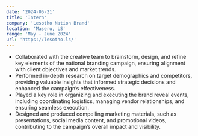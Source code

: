 ```yaml
---
date: '2024-05-21'
title: 'Intern'
company: 'Lesotho Nation Brand'
location: 'Maseru, LS'
range: 'May - June 2024'
url: 'https://lesotho.ls/'
---
```


- Collaborated with the creative team to brainstorm, design, and refine key elements of the national branding campaign, ensuring alignment with client objectives and market trends.
- Performed in-depth research on target demographics and competitors, providing valuable insights that informed strategic decisions and enhanced the campaign’s effectiveness.
- Played a key role in organizing and executing the brand reveal events, including coordinating logistics, managing vendor relationships, and ensuring seamless execution.
- Designed and produced compelling marketing materials, such as presentations, social media content, and promotional videos, contributing to the campaign’s overall impact and visibility.
